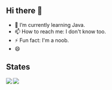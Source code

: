 ## Hi there 👋


- 🌱 I’m currently learning Java.
- 📫 How to reach me: I don't know too.
- ⚡ Fun fact: I'm a noob.
- 😄

## States

<img align="left" src="https://github-readme-stats.vercel.app/api/top-langs/?username=kairui1108&layout=compact">


<img align="left" src="https://github-readme-stats.vercel.app/api?username=kairui1108&show_icons=true&icon_color=CE1D2D&text_color=718096&bg_color=ffffff&hide_title=true" />



